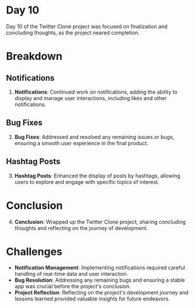 # Day 10

Day 10 of the Twitter Clone project was focused on finalization and concluding thoughts, as the project neared completion.

# Breakdown
## Notifications
1. **Notifications**: Continued work on notifications, adding the ability to display and manage user interactions, including likes and other notifications.

## Bug Fixes
2. **Bug Fixes**: Addressed and resolved any remaining issues or bugs, ensuring a smooth user experience in the final product.

## Hashtag Posts
3. **Hashtag Posts**: Enhanced the display of posts by hashtags, allowing users to explore and engage with specific topics of interest.

# Conclusion
4. **Conclusion**: Wrapped up the Twitter Clone project, sharing concluding thoughts and reflecting on the journey of development.

# Challenges
- **Notification Management**: Implementing notifications required careful handling of real-time data and user interaction.
- **Bug Resolution**: Addressing any remaining bugs and ensuring a stable app was crucial before the project's conclusion.
- **Project Reflection**: Reflecting on the project's development journey and lessons learned provided valuable insights for future endeavors.
